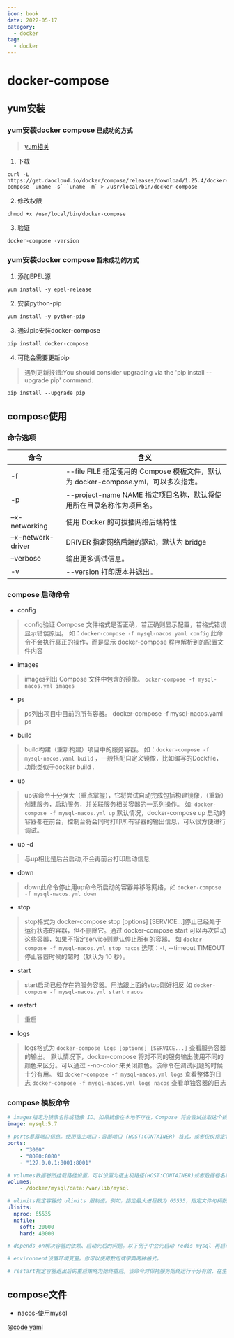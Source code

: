 ```yaml
---
icon: book
date: 2022-05-17
category:
  - docker
tag:
  - docker
---
```


# docker-compose 

## yum安装
### yum安装docker compose `已成功的方式`

> [yum相关](../linux/yum_install.md)

1. 下载

```shell script
curl -L https://get.daocloud.io/docker/compose/releases/download/1.25.4/docker-compose-`uname -s`-`uname -m` > /usr/local/bin/docker-compose
```

2. 修改权限

```shell script
chmod +x /usr/local/bin/docker-compose
```

3. 验证

```shell script
docker-compose -version
```

### yum安装docker compose `暂未成功的方式`

1. 添加EPEL源

```shell script
yum install -y epel-release
```

2. 安装python-pip

```shell script
yum install -y python-pip
```

3. 通过pip安装docker-compose

```shell script
pip install docker-compose
```

4. 可能会需要更新pip

> 遇到更新报错:You should consider upgrading via the 'pip install --upgrade pip' command.

```shell script
pip install --upgrade pip
```

## compose使用

### 命令选项

命令|含义
---|---
-f| --file FILE 指定使用的 Compose 模板文件，默认为 docker-compose.yml，可以多次指定。
-p| --project-name NAME 指定项目名称，默认将使用所在目录名称作为项目名。
–x-networking| 使用 Docker 的可拔插网络后端特性
–x-network-driver| DRIVER 指定网络后端的驱动，默认为 bridge
–verbose| 输出更多调试信息。
-v| --version 打印版本并退出。

### compose 启动命令

* config

> config验证 Compose 文件格式是否正确，若正确则显示配置，若格式错误显示错误原因。
> 如：`docker-compose -f mysql-nacos.yaml config` 此命令不会执行真正的操作，而是显示 docker-compose 程序解析到的配置文件内容

* images

> images列出 Compose 文件中包含的镜像。 `ocker-compose -f mysql-nacos.yml images`

* ps

> ps列出项目中目前的所有容器。 docker-compose -f mysql-nacos.yaml ps

* build 

> build构建（重新构建）项目中的服务容器。
> 如：`docker-compose -f mysql-nacos.yaml build` ，一般搭配自定义镜像，比如编写的Dockfile，功能类似于docker build .

* up

> up该命令十分强大（重点掌握），它将尝试自动完成包括构建镜像，（重新）创建服务，启动服务，并关联服务相关容器的一系列操作。
> 如: `docker-compose -f mysql-nacos.yml up` 默认情况，docker-compose up 启动的容器都在前台，控制台将会同时打印所有容器的输出信息，可以很方便进行调试。

* up -d

> 与up相比是后台启动,不会再前台打印启动信息

* down

> down此命令停止用up命令所启动的容器并移除网络，如 `docker-compose -f mysql-nacos.yml down`

* stop

> stop格式为 docker-compose stop [options] [SERVICE...]停止已经处于运行状态的容器，但不删除它。通过 docker-compose start 可以再次启动这些容器，如果不指定service则默认停止所有的容器。
> 如 `docker-compose -f mysql-nacos.yml stop nacos` 选项：-t, --timeout TIMEOUT 停止容器时候的超时（默认为 10 秒）。

* start 

> start启动已经存在的服务容器。用法跟上面的stop刚好相反
> 如 `docker-compose -f mysql-nacos.yml start nacos`

* restart

> 重启

* logs

> logs格式为 `docker-compose logs [options] [SERVICE...]` 查看服务容器的输出。
> 默认情况下，docker-compose 将对不同的服务输出使用不同的颜色来区分。可以通过 --no-color 来关闭颜色。该命令在调试问题的时候十分有用。
> 如 `docker-compose -f mysql-nacos.yml logs` 查看整体的日志
> `docker-compose -f mysql-nacos.yml logs nacos` 查看单独容器的日志

### compose 模板命令

```yaml
# images指定为镜像名称或镜像 ID。如果镜像在本地不存在，Compose 将会尝试拉取这个镜像。
image: mysql:5.7

# ports暴露端口信息。使用宿主端口：容器端口 (HOST:CONTAINER) 格式，或者仅仅指定容器的端口（宿主将会随机选择端口）都可以，端口字符串都使用引号包括起来的字符串格式。
ports: 
    - "3000" 
    - "8080:8080" 
    - "127.0.0.1:8001:8001"

# volumes数据卷所挂载路径设置。可以设置为宿主机路径(HOST:CONTAINER)或者数据卷名称(VOLUME:CONTAINER)，并且可以设置访问模式 （HOST:CONTAINER:ro）。
volumes: 
    - /docker/mysql/data:/var/lib/mysql

# ulimits指定容器的 ulimits 限制值。例如，指定最大进程数为 65535，指定文件句柄数为 20000（软限制，应用可以随时修改，不能超过硬限制） 和 40000（系统硬限制，只能 root 用户提高）。
ulimits: 
  nproc: 65535 
  nofile: 
    soft: 20000 
    hard: 40000

# depends_on解决容器的依赖、启动先后的问题。以下例子中会先启动 redis mysql 再启动 web

# environment设置环境变量。你可以使用数组或字典两种格式。

# restart指定容器退出后的重启策略为始终重启。该命令对保持服务始终运行十分有效，在生产环境中推荐配置为 always 或者 unless-stopped。
```

## compose文件

* nacos-使用mysql

@[code yaml](./compose/mysql-nacos.yaml)
